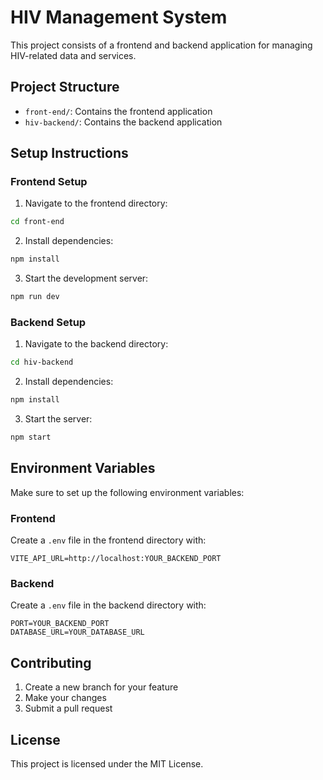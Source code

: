 # HIV Management System

This project consists of a frontend and backend application for managing HIV-related data and services.

## Project Structure

- `front-end/`: Contains the frontend application
- `hiv-backend/`: Contains the backend application

## Setup Instructions

### Frontend Setup
1. Navigate to the frontend directory:
```bash
cd front-end
```

2. Install dependencies:
```bash
npm install
```

3. Start the development server:
```bash
npm run dev
```

### Backend Setup
1. Navigate to the backend directory:
```bash
cd hiv-backend
```

2. Install dependencies:
```bash
npm install
```

3. Start the server:
```bash
npm start
```

## Environment Variables

Make sure to set up the following environment variables:

### Frontend
Create a `.env` file in the frontend directory with:
```
VITE_API_URL=http://localhost:YOUR_BACKEND_PORT
```

### Backend
Create a `.env` file in the backend directory with:
```
PORT=YOUR_BACKEND_PORT
DATABASE_URL=YOUR_DATABASE_URL
```

## Contributing

1. Create a new branch for your feature
2. Make your changes
3. Submit a pull request

## License

This project is licensed under the MIT License. 